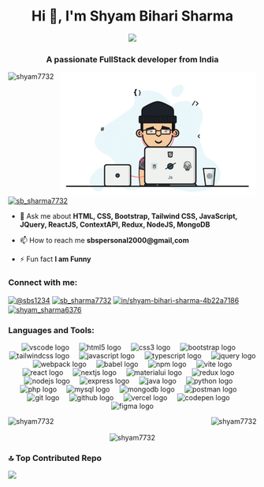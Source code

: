 <h1 align="center">Hi 👋, I'm Shyam Bihari Sharma</h1>
<div align="center"> <img src="[https://raw.githubusercontent.com/shyam773/shyam7732/main/banner2.png](https://user-images.blahblah/75753187/123358567-aac7b900-d539-11eb-8275-0b380264bb4c.png)"> </div>
<h3 align="center">A passionate FullStack developer from India</h3>
<img align="right" alt="Coding" width="400" src="https://raw.githubusercontent.com/shyam7732/shyam7732/main/leftImg.gif">

<p align="left"> <img src="https://komarev.com/ghpvc/?username=shyam7732&label=Profile%20views&color=0e75b6&style=flat" alt="shyam7732" /> </p>

<p align="left"> <a href="https://twitter.com/sb_sharma7732" target="blank"><img src="https://img.shields.io/twitter/follow/sb_sharma7732?logo=twitter&style=for-the-badge" alt="sb_sharma7732" /></a> </p>

- 💬 Ask me about **HTML, CSS, Bootstrap, Tailwind CSS, JavaScript, JQuery, ReactJS, ContextAPI, Redux, NodeJS, MongoDB**

- 📫 How to reach me **sbspersonal2000@gmail,com**

- ⚡ Fun fact **I am Funny**

<h3 align="left">Connect with me:</h3>
<p align="left">
<a href="https://codepen.io/@sbs1234" target="blank"><img align="center" src="https://raw.githubusercontent.com/rahuldkjain/github-profile-readme-generator/master/src/images/icons/Social/codepen.svg" alt="@sbs1234" height="30" width="40" /></a>
<a href="https://twitter.com/sb_sharma7732" target="blank"><img align="center" src="https://raw.githubusercontent.com/rahuldkjain/github-profile-readme-generator/master/src/images/icons/Social/twitter.svg" alt="sb_sharma7732" height="30" width="40" /></a>
<a href="https://linkedin.com/in/in/shyam-bihari-sharma-4b22a7186" target="blank"><img align="center" src="https://raw.githubusercontent.com/rahuldkjain/github-profile-readme-generator/master/src/images/icons/Social/linked-in-alt.svg" alt="in/shyam-bihari-sharma-4b22a7186" height="30" width="40" /></a>
<a href="https://instagram.com/shyam_sharma6376" target="blank"><img align="center" src="https://raw.githubusercontent.com/rahuldkjain/github-profile-readme-generator/master/src/images/icons/Social/instagram.svg" alt="shyam_sharma6376" height="30" width="40" /></a>
</p>

<h3 align="left">Languages and Tools:</h3>
<p align="center"> <img src="https://cdn.simpleicons.org/visualstudiocode/007ACC" height="30" alt="vscode logo"  />
  <img width="12" />
  <img src="https://cdn.jsdelivr.net/gh/devicons/devicon/icons/html5/html5-original.svg" height="30" alt="html5 logo"  />
  <img width="12" />
  <img src="https://cdn.jsdelivr.net/gh/devicons/devicon/icons/css3/css3-original.svg" height="30" alt="css3 logo"  />
  <img width="12" />
  <img src="https://skillicons.dev/icons?i=bootstrap" height="30" alt="bootstrap logo"  />
  <img width="12" />
  <img src="https://skillicons.dev/icons?i=tailwind" height="30" alt="tailwindcss logo"  />
  <img width="12" />
  <img src="https://cdn.jsdelivr.net/gh/devicons/devicon/icons/javascript/javascript-original.svg" height="30" alt="javascript logo"  />
  <img width="12" />
  <img src="https://cdn.jsdelivr.net/gh/devicons/devicon/icons/typescript/typescript-original.svg" height="30" alt="typescript logo"  />
  <img width="12" />
  <img src="https://skillicons.dev/icons?i=jquery" height="30" alt="jquery logo"  />
  <img width="12" />
  <img src="https://cdn.jsdelivr.net/gh/devicons/devicon/icons/webpack/webpack-original.svg" height="30" alt="webpack logo"  />
  <img width="12" />
  <img src="https://cdn.jsdelivr.net/gh/devicons/devicon/icons/babel/babel-original.svg" height="30" alt="babel logo"  />
  <img width="12" />
  <img src="https://cdn.jsdelivr.net/gh/devicons/devicon/icons/npm/npm-original-wordmark.svg" height="30" alt="npm logo"  />
  <img width="12" />
  <img src="https://skillicons.dev/icons?i=vite" height="30" alt="vite logo"  />
  <img width="12" />
  <img src="https://cdn.jsdelivr.net/gh/devicons/devicon/icons/react/react-original.svg" height="30" alt="react logo"  />
  <img width="12" />
  <img src="https://skillicons.dev/icons?i=nextjs" height="30" alt="nextjs logo"  />
  <img width="12" />
  <img src="https://cdn.simpleicons.org/mui/007FFF" height="30" alt="materialui logo"  />
  <img width="12" />
  <img src="https://cdn.jsdelivr.net/gh/devicons/devicon/icons/redux/redux-original.svg" height="30" alt="redux logo"  />
  <img width="12" />
  <img src="https://cdn.jsdelivr.net/gh/devicons/devicon/icons/nodejs/nodejs-original.svg" height="30" alt="nodejs logo"  />
  <img width="12" />
  <img src="https://skillicons.dev/icons?i=express" height="30" alt="express logo"  />
  <img width="12" />
  <img src="https://cdn.jsdelivr.net/gh/devicons/devicon/icons/java/java-original.svg" height="30" alt="java logo"  />
  <img width="12" />
  <img src="https://cdn.jsdelivr.net/gh/devicons/devicon/icons/python/python-original.svg" height="30" alt="python logo"  />
  <img width="12" />
  <img src="https://cdn.jsdelivr.net/gh/devicons/devicon/icons/php/php-original.svg" height="30" alt="php logo"  />
  <img width="12" />
  <img src="https://cdn.simpleicons.org/mysql/4479A1" height="30" alt="mysql logo"  />
  <img width="12" />
  <img src="https://skillicons.dev/icons?i=mongodb" height="30" alt="mongodb logo"  />
  <img width="12" />
  <img src="https://cdn.simpleicons.org/postman/FF6C37" height="30" alt="postman logo"  />
  <img width="12" />
  <img src="https://cdn.jsdelivr.net/gh/devicons/devicon/icons/git/git-original.svg" height="30" alt="git logo"  />
  <img width="12" />
  <img src="https://skillicons.dev/icons?i=github" height="30" alt="github logo"  />
  <img width="12" />
  <img src="https://skillicons.dev/icons?i=vercel" height="30" alt="vercel logo"  />
  <img width="12" />
  <img src="https://skillicons.dev/icons?i=codepen" height="30" alt="codepen logo"  />
  <img width="12" />
  <img src="https://skillicons.dev/icons?i=figma" height="30" alt="figma logo"  />
 </p>

<p><img align="left" src="https://github-readme-stats.vercel.app/api/top-langs?username=shyam7732&show_icons=true&locale=en&layout=compact" alt="shyam7732" /></p>

<p align="right">&nbsp;<img align="right" src="https://github-readme-stats.vercel.app/api?username=shyam7732&show_icons=true&locale=en" alt="shyam7732" /></p>

<p align="center"><img align="center" src="https://github-readme-streak-stats.herokuapp.com/?user=shyam7732&" alt="shyam7732" /></p>

### 🔝 Top Contributed Repo
![](https://github-contributor-stats.vercel.app/api?username=shyam7732&limit=5&theme=flat&combine_all_yearly_contributions=true)
